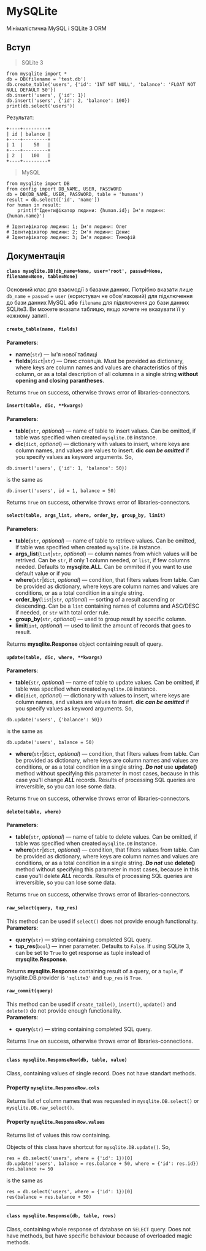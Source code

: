 # MySQLite

Мінімалістична MySQL і SQLite 3 ORM  

## Вступ

> SQLite 3
```python3
from mysqlite import *
db = DB(filename = 'test.db')
db.create_table('users', {'id': 'INT NOT NULL', 'balance': 'FLOAT NOT NULL DEFAULT 50'})
db.insert('users', {'id': 1})
db.insert('users', {'id': 2, 'balance': 100})
print(db.select('users'))
```
Результат:
```pycon
+----+---------+
| id | balance |
+----+---------+
| 1  |    50   |
+----+---------+
| 2  |   100   |
+----+---------+
```

> MySQL
```python3
from mysqlite import DB
from config import DB_NAME, USER, PASSWORD
db = DB(DB_NAME, USER, PASSWORD, table = 'humans')
result = db.select(['id', 'name'])
for human in result:
    print(f'Ідентифікатор людини: {human.id}; Ім'я людини: {human.name}')

# Ідентифікатор людини: 1; Ім'я людини: Олег
# Ідентифікатор людини: 2; Ім'я людини: Денис
# Ідентифікатор людини: 3; Ім'я людини: Тимофій
```  
## Документація

#### `class mysqlite.DB(db_name=None, user='root', passwd=None, filename=None, table=None)`
Основний клас для взаємодії з базами данних. Потрібно вказати лише `db_name` + `passwd` + `user` (користувач не обов'язковий) для підключення до бази данних MySQL **або** `filename` для підключення до бази данних SQLite3. Ви можете вказати таблицю, якщо хочете не вказувати її у кожному запиті.

#### `create_table(name, fields)`
**Parameters**:
- **name**(`str`) — Ім'я нової таблиці
- **fields**(`dict`|`str`) — Опис стовпців. Must be provided as dictionary, where keys are column names and values are characteristics of this column, or as a total description of all columns in a single string **without opening and closing parantheses**.

Returns `True` on success, otherwise throws error of libraries-connectors.  
#### `insert(table, dic, **kwargs)`
**Parameters**:
- **table**(`str`, _optional_) — name of table to insert values. Can be omitted, if table was specified when created `mysqlite.DB` instance.
- **dic**(`dict`, _optional_) — dictionary with values to insert, where keys are column names, and values are values to insert.
**dic** **_can be omitted_** if you specify values as keyword arguments. So,
```python3
db.insert('users', {'id': 1, 'balance': 50})
```
is the same as
```python3
db.insert('users', id = 1, balance = 50)
```

Returns `True` on success, otherwise throws error of libraries-connectors.  
#### `select(table, args_list, where, order_by, group_by, limit)`
**Parameters**:
- **table**(`str`, _optional_) — name of table to retrieve values. Can be omitted, if table was specified when created `mysqlite.DB` instance.
- **args_list**(`list`|`str`, _optional_) — column names from which values will be retrived. Can be `str`, if only 1 column needed, or `list`, if few columns needed. Defaults to **mysqlite.ALL**. Can be ommited if you want to use default value or if you 
- **where**(`str`|`dict`, _optional_) — condition, that filters values from table. Can be provided as dictionary, where keys are column names and values are conditions, or as a total condition in a single string.
- **order_by**(`list`|`str`, _optional_) — sorting of a result ascending or descending. Can be a `list` containing names of columns and ASC/DESC if needed, or `str` with total order rule.
- **group_by**(`str`, _optional_) — used to group result by specific column.
- **limit**(`int`, _optional_) — used to limit the amount of records that goes to result.

Returns **mysqlite.Response** object containing result of query.  
#### `update(table, dic, where, **kwargs)`
**Parameters**:
- **table**(`str`, _optional_) — name of table to update values. Can be omitted, if table was specified when created `mysqlite.DB` instance.
- **dic**(`dict`, _optional_) — dictionary with values to insert, where keys are column names, and values are values to insert.
**dic** **_can be omitted_** if you specify values as keyword arguments. So,
```python3
db.update('users', {'balance': 50})
```
is the same as
```python3
db.update('users', balance = 50)
```
- **where**(`str`|`dict`, _optional_) — condition, that filters values from table. Can be provided as dictionary, where keys are column names and values are conditions, or as a total condition in a single string.
**_Do not_** use **update()** method without specifying this parameter in most cases, because in this case you'll change **_ALL_** records. Results of processing SQL queries are irreversible, so you can lose some data.

Returns `True` on success, otherwise throws error of libraries-connectors.  
#### `delete(table, where)`
**Parameters**:
- **table**(`str`, _optional_) — name of table to delete values. Can be omitted, if table was specified when created `mysqlite.DB` instance.
- **where**(`str`|`dict`, _optional_) — condition, that filters values from table. Can be provided as dictionary, where keys are column names and values are conditions, or as a total condition in a single string.
**_Do not_** use **delete()** method without specifying this parameter in most cases, because in this case you'll delete **_ALL_** records. Results of processing SQL queries are irreversible, so you can lose some data.

Returns `True` on success, otherwise throws error of libraries-connectors.  
#### `raw_select(query, tup_res)`
This method can be used if `select()` does not provide enough functionality.  
**Parameters**:
- **query**(`str`) — string containing completed SQL query.
- **tup_res**(`bool`) — inner parameter. Defaults to `False`. If using SQLite 3, can be set to `True` to get response as tuple instead of **mysqlite.Response**.

Returns **mysqlite.Response** containing result of a query, or a `tuple`, if mysqlite.DB.provider is `'sqlite3'` and `tup_res` is `True`.  
#### `raw_commit(query)`
This method can be used if `create_table()`, `insert()`, `update()` and `delete()` do not provide enough functionality.  
**Parameters**:
- **query**(`str`) — string containing completed SQL query.

Returns `True` on success, otherwise throws error of libraries-connections.

***

#### `class mysqlite.ResponseRow(db, table, value)`
Class, containing values of single record. Does not have standart methods.  
#### Property `mysqlite.ResponseRow.cols`
Returns list of column names that was requested in `mysqlite.DB.select()` or `mysqlite.DB.raw_select()`.  
#### Property `mysqlite.ResponseRow.values`
Returns list of values this row containing.  

Objects of this class have shortcut for `mysqlite.DB.update()`. So,
```python3
res = db.select('users', where = {'id': 1})[0]
db.update('users', balance = res.balance + 50, where = {'id': res.id})
res.balance += 50
```
is the same as
```python3
res = db.select('users', where = {'id': 1})[0]
res(balance = res.balance + 50)
```

***

#### `class mysqlite.Response(db, table, rows)`
Class, containing whole response of database on `SELECT` query.
Does not have methods, but have specific behaviour because of overloaded magic methods.
